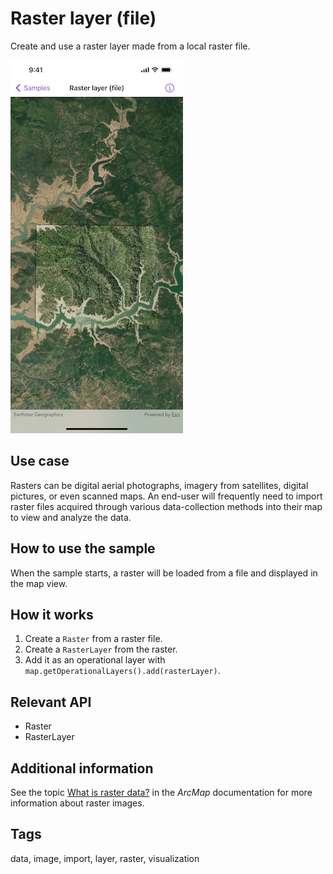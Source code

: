 # Raster layer (file)

Create and use a raster layer made from a local raster file.

![Screenshot of raster layer (file) sample](raster-layer-file.png)

## Use case

Rasters can be digital aerial photographs, imagery from satellites, digital pictures, or even scanned maps. An end-user will frequently need to import raster files acquired through various data-collection methods into their map to view and analyze the data.

## How to use the sample

When the sample starts, a raster will be loaded from a file and displayed in the map view.

## How it works

1. Create a `Raster` from a raster file.
2. Create a `RasterLayer` from the raster.
3. Add it as an operational layer with `map.getOperationalLayers().add(rasterLayer)`.

## Relevant API

* Raster
* RasterLayer

## Additional information

See the topic [What is raster data?](http://desktop.arcgis.com/en/arcmap/10.3/manage-data/raster-and-images/what-is-raster-data.htm) in the *ArcMap* documentation for more information about raster images.

## Tags

data, image, import, layer, raster, visualization
